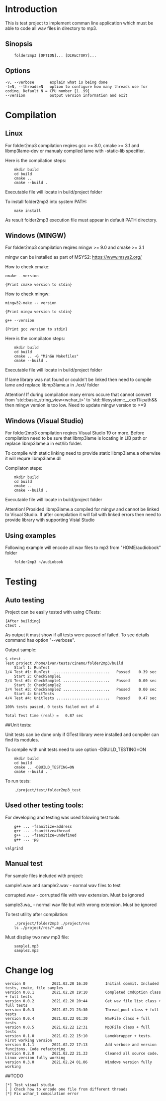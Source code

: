 # Introduction

This is test project to implement comman line application which must be able to code all wav files in directory to mp3.

## Sinopsis
```
    folder2mp3 [OPTION]... [DIRECTORY]...
```

## Options
    -v, --verbose       explain what is being done
    -t=N, --threads=N   option to configure how many threads use for coding. Default N = CPU number [1..99]
    --version           output version information and exit

# Compilation

## Linux

For folder2mp3 compilation reqires gcc >= 8.0, cmake >= 3.1 and libmp3lame-dev or manualy compiled lame with -static-lib specifier.

Here is the compilation steps:
```
    mkdir build
    cd build
    cmake ..
    cmake --build .
```

Executable file will locate in build/project folder

To install folder2mp3 into system PATH:

```
    make install
```
As result folder2mp3 execution file must appear in default PATH directory.

## Windows (MINGW)

For folder2mp3 compilation reqires mingw >= 9.0 and cmake >= 3.1

mingw can be installed as part of MSYS2: https://www.msys2.org/

How to check cmake:
```
cmake --version

{Print cmake version to stdin}
```

How to check mingw:
```
mingw32-make -- version

{Print mingw version to stdin}

g++ --version

{Print gcc version to stdin}
```

Here is the compilaton steps:
```
    mkdir build
    cd build
    cmake .. -G "MinGW Makefiles"
    cmake --build .
```
Executable file will locate in build/project folder

If lame library was not found or couldn't be linked then need to compile lame and replace libmp3lame.a in ./ext/ folder

Attention!
If during compilation many errors occure that cannot convert from 'std::basic_string_view<wchar_t>' to 'std::filesystem::__cxx11::path&& then mingw version is too low. Need to update mingw version to >=9



## Windows (Visual Studio)

For folder2mp3 compilation reqires Visual Studio 19 or more. Before compilation need to be sure that libmp3lame is locating in LIB path or replace libmp3lame.a in ext/lib folder.

To compile with static linking need to provide static libmp3lame.a otherwise it will requre libmp3lame.dll

Compilaton steps:
```
    mkdir build
    cd build
    cmake ..
    cmake --build .
```
Executable file will locate in build/project folder

Attention!
Prosided libmp3lame.a compiled for mingw and cannot be linked to Visual Studio. If after compilation it will fail with linked errors then need to provide library with supporting Visial Studio

## Using examples

Following example will encode all wav files to mp3 from "HOME/audiobook" folder
```
    folder2mp3 ~/audiobook
```

# Testing 

## Auto testing
Project can be easily tested with using CTests:
```
{After building}
ctest .
```
As output it must show if all tests were passed of failed. To see details command has option "--verbose".

Output sample:
```
$ ctest .
Test project /home/ivan/tests/cinemo/folder2mp3/build
    Start 1: RunTest
1/4 Test #1: RunTest ..........................   Passed    0.39 sec
    Start 2: CheckSample1
2/4 Test #2: CheckSample1 .....................   Passed    0.00 sec
    Start 3: CheckSample2
3/4 Test #3: CheckSample2 .....................   Passed    0.00 sec
    Start 4: UnitTests
4/4 Test #4: UnitTests ........................   Passed    0.47 sec

100% tests passed, 0 tests failed out of 4

Total Test time (real) =   0.87 sec
```
##Unit tests:

Unit tests can be done only if GTest library were installed and compiler can find its modules.

To compile with unit tests need to use option -DBUILD_TESTING=ON
```
    mkdir build
    cd build
    cmake .. -DBUILD_TESTING=ON
    cmake --build .
```
To run tests:
```
    ./project/test/folder2mp3_test
```

## Used other testing tools:
For developing and testing was used folowing test tools:
```
    g++ ... -fsanitize=address
    g++ ... -fsanitize=thread
    g++ ... -fsanitize=undefined
    g++ ... -pg
```
    valgrind

## Manual test

For sample files included with project:

sample1.wav and sample2.wav	-	normal wav files to test

corrupted.wav			-	corrupted file with wav extension. Must be ignored

sample3.wa_			-	normal wav file but with wrong extension. Must be ignored

To test utility after compilation:

```
    ./project/folder2mp3 ./project/res
    ls ./project/res/*.mp3
```
Must display two new mp3 file:
```
    sample1.mp3
    sample2.mp3
```

# Change log
```
version 0            2021.02.20 16:30        Initial commit. Included tests, cmake, file samples 
version 0.0.1        2021.02.20 19:10        Completed CmdOption class + full tests
version 0.0.2        2021.02.20 20:44        Get wav file list class + full tests
version 0.0.3        2021.02.21 23:30        Thread_pool class + full tests
version 0.0.4        2021.02.22 01:30        WavFile class + full tests
version 0.0.5        2021.02.22 12:31        Mp3File class + full tests
version 0.1.0        2021.02.22 15:10        LameWarapper + tests. First working version
version 0.1.1        2021.02.22 17:13        Add verbose and version funcitons. Code refactoring
version 0.2.0        2021.02.22 21.33        Cleaned all source code. Linux version fully working
version 0.3.0        2021.02.24 01.06        Windows version fully working
```

##TODO

```
[*] Test visual studio
[ ] Check how to encode one file from different threads
[*] Fix wchar_t compilation error
```
